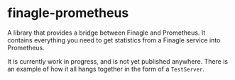 # finagle-prometheus

A library that provides a bridge between Finagle and Prometheus. It contains everything you need to get statistics from a Finagle service into Prometheus.

It is currently work in progress, and is not yet published anywhere. There is an example of how it all hangs together in the form of a `TestServer`.
